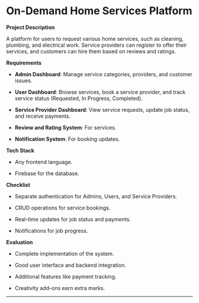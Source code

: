 # On-Demand Home Services Platform

**Project Description**

A platform for users to request various home services, such as cleaning, plumbing, and electrical work. Service providers can register to offer their services, and customers can hire them based on reviews and ratings.

**Requirements**

- **Admin Dashboard**: Manage service categories, providers, and customer issues.

- **User Dashboard**: Browse services, book a service provider, and track service status (Requested, In Progress, Completed).

- **Service Provider Dashboard**: View service requests, update job status, and receive payments.

- **Review and Rating System**: For services.

- **Notification System**: For booking updates.

**Tech Stack**

- Any frontend language.

- Firebase for the database.

**Checklist**

- Separate authentication for Admins, Users, and Service Providers.

- CRUD operations for service bookings.

- Real-time updates for job status and payments.

- Notifications for job progress.

**Evaluation**

- Complete implementation of the system.

- Good user interface and backend integration.

- Additional features like payment tracking.

- Creativity add-ons earn extra marks.

---
